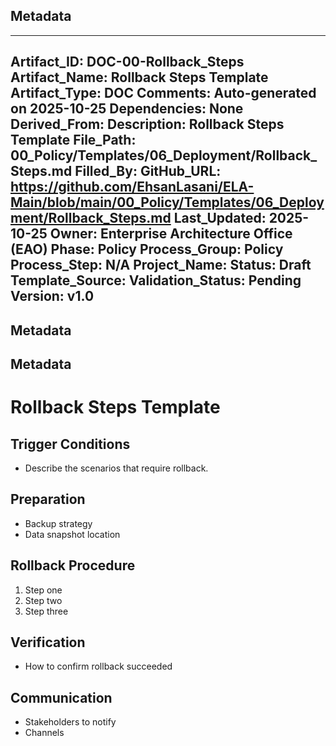 ## Metadata
---
Artifact_ID: DOC-00-Rollback_Steps
Artifact_Name: Rollback Steps Template
Artifact_Type: DOC
Comments: Auto-generated on 2025-10-25
Dependencies: None
Derived_From: 
Description: Rollback Steps Template
File_Path: 00_Policy/Templates/06_Deployment/Rollback_Steps.md
Filled_By: 
GitHub_URL: https://github.com/EhsanLasani/ELA-Main/blob/main/00_Policy/Templates/06_Deployment/Rollback_Steps.md
Last_Updated: 2025-10-25
Owner: Enterprise Architecture Office (EAO)
Phase: Policy
Process_Group: Policy
Process_Step: N/A
Project_Name: 
Status: Draft
Template_Source: 
Validation_Status: Pending
Version: v1.0
---
## Metadata
## Metadata
# Rollback Steps Template

## Trigger Conditions
- Describe the scenarios that require rollback.

## Preparation
- Backup strategy
- Data snapshot location

## Rollback Procedure
1. Step one
2. Step two
3. Step three

## Verification
- How to confirm rollback succeeded

## Communication
- Stakeholders to notify
- Channels

